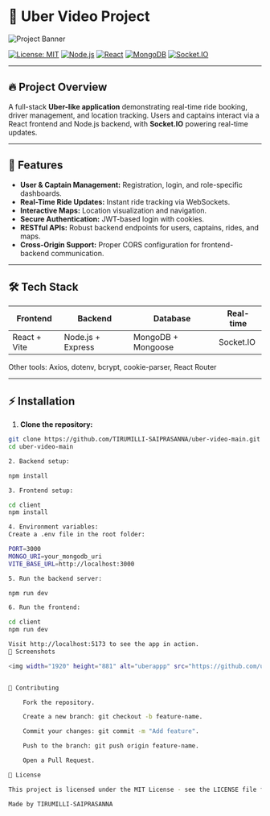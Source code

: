# 🚗 Uber Video Project

![Project Banner](./assets/banner.png)

[![License: MIT](https://img.shields.io/badge/License-MIT-yellow.svg)](https://opensource.org/licenses/MIT)
[![Node.js](https://img.shields.io/badge/Node.js-18.x-green)]()
[![React](https://img.shields.io/badge/React-18.2.0-blue)]()
[![MongoDB](https://img.shields.io/badge/MongoDB-Atlas-brightgreen)]()
[![Socket.IO](https://img.shields.io/badge/Socket.IO-4.7.0-orange)]()

---

## 🔥 Project Overview
A full-stack **Uber-like application** demonstrating real-time ride booking, driver management, and location tracking. Users and captains interact via a React frontend and Node.js backend, with **Socket.IO** powering real-time updates.

---

## 🚀 Features
- **User & Captain Management:** Registration, login, and role-specific dashboards.
- **Real-Time Ride Updates:** Instant ride tracking via WebSockets.
- **Interactive Maps:** Location visualization and navigation.
- **Secure Authentication:** JWT-based login with cookies.
- **RESTful APIs:** Robust backend endpoints for users, captains, rides, and maps.
- **Cross-Origin Support:** Proper CORS configuration for frontend-backend communication.

---

## 🛠 Tech Stack
| Frontend | Backend | Database | Real-time |
|----------|---------|---------|-----------|
| React + Vite | Node.js + Express | MongoDB + Mongoose | Socket.IO |

Other tools: Axios, dotenv, bcrypt, cookie-parser, React Router

---

## ⚡ Installation

1. **Clone the repository:**
```bash
git clone https://github.com/TIRUMILLI-SAIPRASANNA/uber-video-main.git
cd uber-video-main

2. Backend setup:

npm install

3. Frontend setup:

cd client
npm install

4. Environment variables:
Create a .env file in the root folder:

PORT=3000
MONGO_URI=your_mongodb_uri
VITE_BASE_URL=http://localhost:3000

5. Run the backend server:

npm run dev

6. Run the frontend:

cd client
npm run dev

Visit http://localhost:5173 to see the app in action.
📸 Screenshots

<img width="1920" height="881" alt="uberappp" src="https://github.com/user-attachments/assets/378583a2-7e40-4416-8760-137777dfcb26" />


🤝 Contributing

    Fork the repository.

    Create a new branch: git checkout -b feature-name.

    Commit your changes: git commit -m "Add feature".

    Push to the branch: git push origin feature-name.

    Open a Pull Request.

📄 License

This project is licensed under the MIT License - see the LICENSE file for details.

Made by TIRUMILLI-SAIPRASANNA

